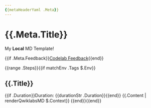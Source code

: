```yaml
---
{{metaHeaderYaml .Meta}}
---
```


# {{.Meta.Title}}

My **Local** MD Template!


{{if .Meta.Feedback}}[Codelab Feedback]({{.Meta.Feedback}}){{end}}

{{range .Steps}}{{if matchEnv .Tags $.Env}}
## {{.Title}}
{{if .Duration}}Duration: {{durationStr .Duration}}{{end}}
{{.Content | renderQwiklabsMD $.Context}}
{{end}}{{end}}
